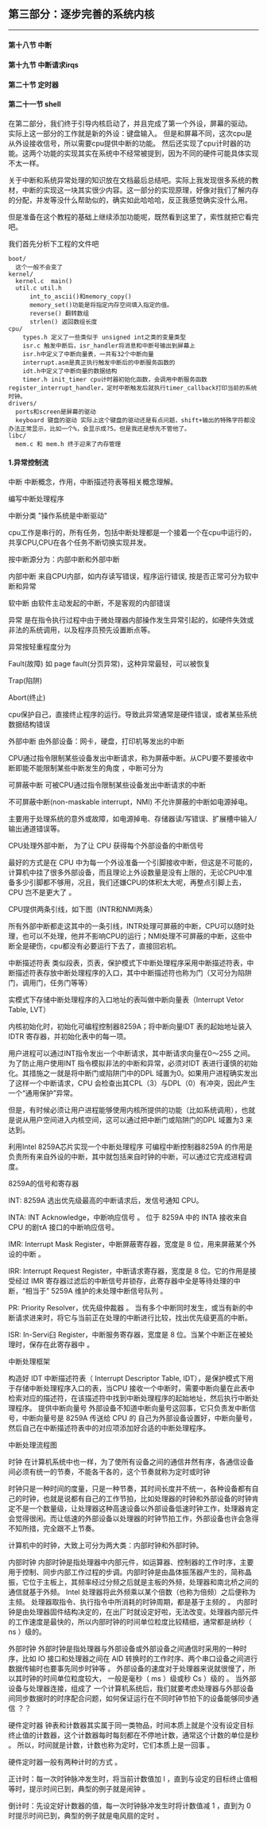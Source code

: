 ## 第三部分：逐步完善的系统内核
-------------

#### 第十八节   中断
#### 第十九节   中断请求irqs
#### 第二十节   定时器
#### 第二十一节   shell


在第二部分，我们终于引导内核启动了，并且完成了第一个外设，屏幕的驱动。
实际上这一部分的工作就是新的外设：键盘输入。
但是和屏幕不同，这次cpu是从外设接收信号，所以需要cpu提供中断的功能。
然后还实现了cpu计时器的功能。这两个功能的实现其实在系统中不经常被提到，因为不同的硬件可能具体实现不太一样。

关于中断和系统异常处理的知识放在文档最后总结吧。实际上我发现很多系统的教材，中断的实现这一块其实很少内容。这一部分的实现原理，好像对我们了解内存的分配，并发等没什么帮助似的，确实如此哈哈哈，反正我感觉确实没什么用。

但是准备在这个教程的基础上继续添加功能呢，既然看到这里了，索性就把它看完吧。


我们首先分析下工程的文件吧

    boot/
      这个一般不会变了
    kernel/
      kernel.c  main()
      util.c util.h
          int_to_ascii()和memory_copy()
          memory_set()功能是将指定内存空间填入指定的值。
          reverse() 翻转数组
          strlen() 返回数组长度
    cpu/
        types.h 定义了一些类似于 unsigned int之类的变量类型
        isr.c 触发中断后，isr_handler将消息和中断号输出到屏幕上
        isr.h中定义了中断向量表，一共有32个中断向量
        interrupt.asm是真正执行触发中断后的中断服务函数的
        idt.h中定义了中断向量的数据结构
        timer.h init_timer cpu计时器初始化函数，会调用中断服务函数register_interrupt_handler，定时中断触发后就执行timer_callback打印当前的系统时钟。
    drivers/
      ports和screen是屏幕的驱动
      keyboard 键盘的驱动 实际上这个键盘的驱动还是有点问题，shift+输出的特殊字符都没办法正常显示，比如一个%，会显示成?5。但是我还是想先不管他了。
    libc/
      mem.c 和 mem.h 终于迎来了内存管理























#### 1.异常控制流  




中断
中断概念，作用，中断描述符表等相关概念理解。

编写中断处理程序

中断分类
"操作系统是中断驱动"

cpu工作是串行的，所有任务，包括中断处理都是一个接着一个在cpu中运行的，共享CPU,CPU在各个任务不断切换实现并发。

按中断源分为：内部中断和外部中断

内部中断
来自CPU内部，如内存读写错误，程序运行错误, 按是否正常可分为软中断和异常

软中断 由软件主动发起的中断，不是客观的内部错误

异常 是在指令执行过程中由于微处理器内部操作发生异常引起的，如硬件失效或非法的系统调用，以及程序员预先设置断点等。

异常按轻重程度分为

Fault(故障)
如 page fault(分页异常)，这种异常最轻，可以被恢复

Trap(陷阱)

Abort(终止)

cpu保护自己，直接终止程序的运行。导致此异常通常是硬件错误，或者某些系统数据结构错误

外部中断
由外部设备：网卡，硬盘，打印机等发出的中断

CPU通过指令限制某些设备发出中断请求，称为屏蔽中断。从CPU要不要接收中断即能不能限制某些中断发生的角度 ，中断可分为

可屏蔽中断 可被CPU通过指令限制某些设备发出中断请求的中断

不可屏蔽中断(non-maskable interrupt，NMI) 不允许屏蔽的中断如电源掉电。

主要用于处理系统的意外或故障，如电源掉电、存储器读/写错误、扩展槽中输入/输出通道错误等。

CPU处理外部中断，
为了让 CPU 获得每个外部设备的中断信号

最好的方式是在 CPU 中为每一个外设准备一个引脚接收中断，但这是不可能的，计算机中挂了很多外部设备，而且理论上外设数量是没有上限的，无论CPU中准备多少引脚都不够用，况且，我们还嫌CPU的体积太大呢，再整点引脚上去， CPU 岂不是更大了 。

CPU提供两条引线，如下图（INTR和NMI两条）



所有外部中断都走这其中的一条引线，INTR处理可屏蔽的中断，CPU可以随时处理，也可以不处理，他并不影响CPU的运行；NMI处理不可屏蔽的中断，这些中断全是硬伤，cpu都没有必要运行下去了，直接回宕机。

中断描述符表
类似段表，页表，保护模式下中断处理程序采用中断描述符表，中断描述符表存放中断处理程序的入口，其中中断描述符也称为门（又可分为陷阱门，调用门，任务门等等）

实模式下存储中断处理程序的入口地址的表叫做中断向量表（Interrupt Vetor Table, LVT）

内核初始化时，初始化可编程控制器8259A；将中断向量IDT 表的起始地址装入IDTR 寄存器，并初始化表中的每一项。



用户进程可以通过INT指令发出一个中断请求，其中断请求向量在0～255 之间。为了防止用户使用INT 指令模拟非法的中断和异常，必须对IDT 表进行谨慎的初始化。其措施之一就是将中断门或陷阱门中的DPL 域置为0。如果用户进程确实发出了这样一个中断请求，CPU 会检查出其CPL（3）与DPL（0）有冲突，因此产生一个“通用保护”异常。

但是，有时候必须让用户进程能够使用内核所提供的功能（比如系统调用），也就是说从用户空间进入内核空间，这可以通过把中断门或陷阱门的DPL 域置为3 来达到。

利用Intel 8259A芯片实现一个中断处理程序
可编程中断控制器8259A 的作用是负责所有来自外设的中断，其中就包括来自时钟的中断，可以通过它完成进程调度。





8259A的信号和寄存器

INT: 8259A 选出优先级最高的中断请求后，发信号通知 CPU。

INTA: INT Acknowledge，中断响应信号 。 位于 8259A 中的 INTA 接收来自 CPU 的剧τA 接口的中断响应信号。

IMR: Interrupt Mask Register，中断屏蔽寄存器，宽度是 8 位，用来屏蔽某个外设的中断 。

IRR: Interrupt Request Register，中断请求寄存器，宽度是 8 位。它的作用是接受经过 IMR 寄存器过滤后的中断信号并锁存，此寄存器中全是等待处理的中断，“相当于” 5259A 维护的未处理中断信号队列 。

PR: Priority Resolver，优先级仲裁器 。 当有多个中断同时发生，或当有新的中断请求进来时，将它与当前正在处理的中断进行比较，找出优先级更高的中断。

ISR: In-Servi臼 Register，中断服务寄存器，宽度是 8 位。当某个中断正在被处理时，保存在此寄存器中 。

中断处理框架

构造好 IDT 中断描述符表（ Interrupt Descriptor Table, IDT），是保护模式下用于存储中断处理程序入口的表，当CPU 接收一个中断时，需要中断向量在此表中检索对应的描述符，在该描述符中找到中断处理程序的起始地址，然后执行中断处理程序。
提供中断向量号 外部设备不知道中断向量号这回事，它只负责发中断信号，中断向量号是 8259A 传送给 CPU 的
自己为外部设备设置好，中断向量号，然后自己在中断描述符表中的对应项添加好合适的中断处理程序。

中断处理流程图


时钟
在计算机系统中也一样，为了使所有设备之间的通信井然有序，各通信设备间必须有统一的节奏，不能各干各的，这个节奏就称为定时或时钟

时钟只是一种时间的度量，只是一种节奏，其时间长度并不统一，各种设备都有自己的时钟，也就是说都有自己的工作节拍，比如处理器的时钟和外部设备的时钟肯定不是一个数量级，让处理器这种高速设备以外部设备低速时钟工作，处理器肯定会觉得很闲。而让低速的外部设备以处理器的时钟节拍工作，外部设备也许会急得不知所措，完全跟不上节奏。

计算机中的时钟，大致上可分为两大类：内部时钟和外部时钟。

内部时钟
内部时钟是指处理器中内部元件，如运算器、控制器的工作时序，主要用于控制、同步内部工作过程的步调。内部时钟是由晶体振荡器产生的，简称晶振，它位于主板上，其频率经过分频之后就是主板的外频，处理器和南北桥之间的通信就基于外频。 Intel 处理器将此外频乘以某个倍数（也称为倍频）之后便称为主频。 处理器取指令、执行指令中所消耗的时钟周期，都是基于主频的 。 内部时钟是由处理器固件结构决定的，在出厂时就设定好啦，无法改变。处理器内部元件的工作速度是最快的，所以内部时钟的时间单位粒度比较精细，通常都是纳秒（ ns ）级的。

外部时钟 外部时钟是指处理器与外部设备或外部设备之间通信时采用的一种时序，比如 IO 接口和处理器之间在 AID 转换时的工作时序、两个串口设备之间进行数据传输时也要事先同步时钟等 。 外部设备的速度对于处理器来说就很慢了，所以其时钟的时间单位粒度较大， 一般是毫秒（ ms ）级或秒 Cs ）级的 。
当外部设备与处理器连接，组成了 一个计算机系统后，我们就要考虑处理器与外部设备间同步数据时的时序配合问题，如何保证运行在不同时钟节拍下的设备能够同步通信 ？？

硬件定时器
钟表和计数器其实属于同一类物品，时间本质上就是个没有设定目标终止值的计数器，这个计数器每时每刻都在不停地计数，通常这个计数的单位是秒 。 所以，时间就是计数，计数也称为定时，它们本质上是一回事 。

硬件定时器一般有两种计时的方式 。

正计时：每一次时钟脉冲发生时，将当前计数值加 l ，直到与设定的目标终止值相等时，提示时间已到，典型的例子就是闹钟 。

倒计时：先设定好计数器的值，每一次时钟脉冲发生时将计数值减 1 ，直到为 0 时提示时间已到，典型的例子就是电风扇的定时 。
